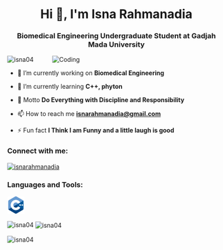 <h1 align="center">Hi 👋, I'm Isna Rahmanadia</h1>
<h3 align="center">Biomedical Engineering Undergraduate Student at Gadjah Mada University</h3>
<img align="right" alt="Coding" width="400" src="https://cdn.dribbble.com/users/2704414/screenshots/7466903/selfportrait.gif">

<p align="left"> <img src="https://komarev.com/ghpvc/?username=isna04&label=Profile%20views&color=0e75b6&style=flat" alt="isna04" /> </p>

- 🔭 I’m currently working on **Biomedical Engineering**

- 🌱 I’m currently learning **C++, phyton**

- 💬 Motto **Do Everything with Discipline and Responsibility**

- 📫 How to reach me **isnarahmanadia@gmail.com**

- ⚡ Fun fact **I Think I am Funny and a little laugh is good**

<h3 align="left">Connect with me:</h3>
<p align="left">
<a href="https://instagram.com/isnarahmanadia" target="blank"><img align="center" src="https://raw.githubusercontent.com/rahuldkjain/github-profile-readme-generator/master/src/images/icons/Social/instagram.svg" alt="isnarahmanadia" height="30" width="40" /></a>
</p>

<h3 align="left">Languages and Tools:</h3>
<p align="left"> <a href="https://www.w3schools.com/cpp/" target="_blank" rel="noreferrer"> <img src="https://raw.githubusercontent.com/devicons/devicon/master/icons/cplusplus/cplusplus-original.svg" alt="cplusplus" width="40" height="40"/> </a> </p>

<p><img align="left" src="https://github-readme-stats.vercel.app/api/top-langs?username=isna04&show_icons=true&locale=en&layout=compact" alt="isna04" /></p>

<p>&nbsp;<img align="center" src="https://github-readme-stats.vercel.app/api?username=isna04&show_icons=true&locale=en" alt="isna04" /></p>

<p><img align="center" src="https://github-readme-streak-stats.herokuapp.com/?user=isna04&" alt="isna04" /></p>

